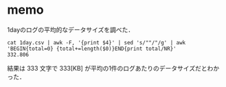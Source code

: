 # memo

1dayのログの平均的なデータサイズを調べた．

```
cat 1day.csv | awk -F, '{print $4}' | sed 's/""/"/g' | awk 'BEGIN{total=0} {total+=length($0)}END{print total/NR}'
332.806
```

結果は 333 文字で 333[KB] が平均の1件のログあたりのデータサイズだとわかった．
